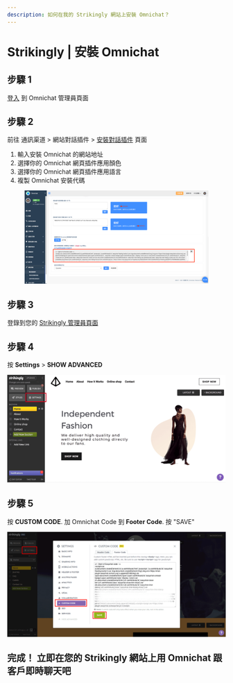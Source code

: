```yaml
---
description: 如何在我的 Strikingly 網站上安裝 Omnichat？
---
```


# Strikingly | 安裝 Omnichat

## 步驟 1

[登入](https://app.easychat.co/) 到 Omnichat 管理員頁面

## 步驟 2

前往  通訊渠道  >  網站對話插件  >  [安裝對話插件](https://app.easychat.co/install.html)  頁面

1. 輸入安裝 Omnichat 的網站地址
2. 選擇你的 Omnichat 網頁插件應用顏色
3. 選擇你的 Omnichat 網頁插件應用語言
4. 複製 Omnichat 安裝代碼

<figure><img src="../../../../.gitbook/assets/截圖 2022-12-21 下午6.30.34 (1).png" alt=""><figcaption></figcaption></figure>

## 步驟 3

登錄到您的 [Strikingly 管理員頁面](https://www.strikingly.com/s/login)

## 步驟 4

按 **Settings** > **SHOW ADVANCED**

![](../../../../.gitbook/assets/easychat-install-strikingly-1.png)

## 步驟 **5**

按 **CUSTOM CODE**. 加 Omnichat Code 到 **Footer Code**. 按 "SAVE"

![](../../../../.gitbook/assets/easychat-install-strikingly-2.png)

## **完成！ 立即在您的** Strikingly **網站上用** Omnichat **跟客戶即時聊天吧**

